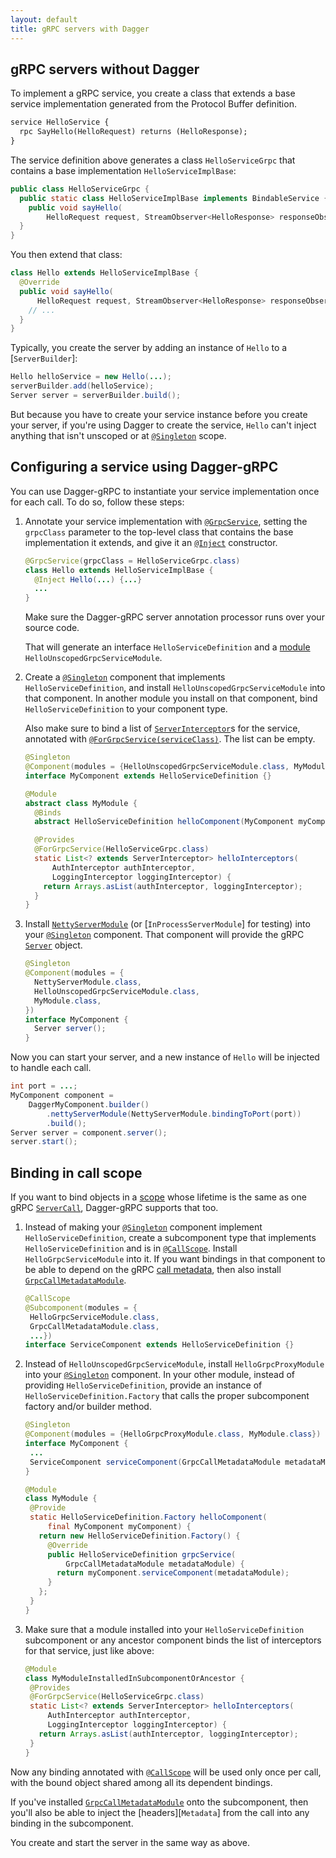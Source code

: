 ```yaml
---
layout: default
title: gRPC servers with Dagger
---
```


## gRPC servers without Dagger

To implement a gRPC service, you create a class that extends a base service
implementation generated from the Protocol Buffer definition.

```proto
service HelloService {
  rpc SayHello(HelloRequest) returns (HelloResponse);
}
```

The service definition above generates a class `HelloServiceGrpc` that contains
a base implementation `HelloServiceImplBase`:

```java
public class HelloServiceGrpc {
  public static class HelloServiceImplBase implements BindableService {
    public void sayHello(
        HelloRequest request, StreamObserver<HelloResponse> responseObserver);
  }
}
```

You then extend that class:

```java
class Hello extends HelloServiceImplBase {
  @Override
  public void sayHello(
      HelloRequest request, StreamObserver<HelloResponse> responseObserver) {
    // ...
  }
}
```

Typically, you create the server by adding an instance of `Hello` to a
[`ServerBuilder`]:

```java
Hello helloService = new Hello(...);
serverBuilder.add(helloService);
Server server = serverBuilder.build();
```

But because you have to create your service instance before you create your
server, if you're using Dagger to create the service, `Hello` can't inject
anything that isn't unscoped or at [`@Singleton`] scope.

## Configuring a service using Dagger-gRPC

You can use Dagger-gRPC to instantiate your service implementation once for each
call. To do so, follow these steps:

1.  Annotate your service implementation with [`@GrpcService`], setting the
    `grpcClass` parameter to the top-level class that contains the base
    implementation it extends, and give it an [`@Inject`] constructor.

    ```java
    @GrpcService(grpcClass = HelloServiceGrpc.class)
    class Hello extends HelloServiceImplBase {
      @Inject Hello(...) {...}
      ...
    }
    ```

    Make sure the Dagger-gRPC server annotation processor runs over your source
    code.

    That will generate an interface `HelloServiceDefinition` and a [module]
    `HelloUnscopedGrpcServiceModule`.

2.  Create a [`@Singleton`] component that implements `HelloServiceDefinition`,
    and install `HelloUnscopedGrpcServiceModule` into that component. In another
    module you install on that component, bind `HelloServiceDefinition` to your
    component type.

    Also make sure to bind a list of [`ServerInterceptor`]s for the service,
    annotated with [`@ForGrpcService(serviceClass)`][`@ForGrpcService`]. The
    list can be empty.

    ```java
    @Singleton
    @Component(modules = {HelloUnscopedGrpcServiceModule.class, MyModule.class})
    interface MyComponent extends HelloServiceDefinition {}

    @Module
    abstract class MyModule {
      @Binds
      abstract HelloServiceDefinition helloComponent(MyComponent myComponent);

      @Provides
      @ForGrpcService(HelloServiceGrpc.class)
      static List<? extends ServerInterceptor> helloInterceptors(
          AuthInterceptor authInterceptor,
          LoggingInterceptor loggingInterceptor) {
        return Arrays.asList(authInterceptor, loggingInterceptor);
      }
    }
    ```

3.  Install [`NettyServerModule`][] (or [`InProcessServerModule`] for testing)
    into your [`@Singleton`] component. That component will provide the gRPC
    [`Server`] object.

    ```java
    @Singleton
    @Component(modules = {
      NettyServerModule.class,
      HelloUnscopedGrpcServiceModule.class,
      MyModule.class,
    })
    interface MyComponent {
      Server server();
    }
    ```

Now you can start your server, and a new instance of `Hello` will be injected to
handle each call.

```java
int port = ...;
MyComponent component =
    DaggerMyComponent.builder()
        .nettyServerModule(NettyServerModule.bindingToPort(port))
        .build();
Server server = component.server();
server.start();
```

## Binding in call scope <a name=call-scope></a>

If you want to bind objects in a [scope] whose lifetime is the same as one gRPC
[`ServerCall`], Dagger-gRPC supports that too.

1.  Instead of making your [`@Singleton`] component implement
    `HelloServiceDefinition`, create a subcomponent type that implements
    `HelloServiceDefinition` and is in [`@CallScope`]. Install
    `HelloGrpcServiceModule` into it. If you want bindings in that component to
    be able to depend on the gRPC [call metadata], then also install
    [`GrpcCallMetadataModule`].

    ```java
    @CallScope
    @Subcomponent(modules = {
     HelloGrpcServiceModule.class,
     GrpcCallMetadataModule.class,
     ...})
    interface ServiceComponent extends HelloServiceDefinition {}
    ```

2.  Instead of `HelloUnscopedGrpcServiceModule`, install `HelloGrpcProxyModule`
    into your [`@Singleton`] component. In your other module, instead of
    providing `HelloServiceDefinition`, provide an instance of
    `HelloServiceDefinition.Factory` that calls the proper subcomponent factory
    and/or builder method.

    ```java
    @Singleton
    @Component(modules = {HelloGrpcProxyModule.class, MyModule.class})
    interface MyComponent {
     ...
     ServiceComponent serviceComponent(GrpcCallMetadataModule metadataModule);
    }

    @Module
    class MyModule {
     @Provide
     static HelloServiceDefinition.Factory helloComponent(
         final MyComponent myComponent) {
       return new HelloServiceDefinition.Factory() {
         @Override
         public HelloServiceDefinition grpcService(
             GrpcCallMetadataModule metadataModule) {
           return myComponent.serviceComponent(metadataModule);
         }
       };
     }
    }
    ```

3.  Make sure that a module installed into your `HelloServiceDefinition`
    subcomponent or any ancestor component binds the list of interceptors for
    that service, just like above:

    ```java
    @Module
    class MyModuleInstalledInSubcomponentOrAncestor {
     @Provides
     @ForGrpcService(HelloServiceGrpc.class)
     static List<? extends ServerInterceptor> helloInterceptors(
         AuthInterceptor authInterceptor,
         LoggingInterceptor loggingInterceptor) {
       return Arrays.asList(authInterceptor, loggingInterceptor);
     }
    }
    ```

Now any binding annotated with [`@CallScope`] will be used only once per call,
with the bound object shared among all its dependent bindings.

If you've installed [`GrpcCallMetadataModule`] onto the subcomponent, then
you'll also be able to inject the [headers][`Metadata`] from the call into any
binding in the subcomponent.

You create and start the server in the same way as above.

<!-- References -->

[`AbstractServerBuilder`]: https://github.com/grpc/grpc-java/blob/master/core/src/main/java/io/grpc/AbstractServerBuilder.java
[call metadata]: https://github.com/grpc/grpc-java/blob/master/core/src/main/java/io/grpc/Metadata.java
[`@CallScope`]: https://dagger.dev/api/latest/dagger/grpc/server/CallScope.html
[`@ForGrpcService`]: https://dagger.dev/api/latest/dagger/grpc/server/ForGrpcService.html
[`GrpcCallMetadataModule`]: https://dagger.dev/api/latest/dagger/grpc/server/GrpcCallMetadataModule.html
[`@GrpcService`]: https://dagger.dev/api/latest/dagger/grpc/server/GrpcService.html
[`@Inject`]: https://docs.oracle.com/javaee/7/api/javax/inject/Inject.html
[`Metadata.Headers`]: https://github.com/grpc/grpc-java/blob/master/core/src/main/java/io/grpc/Metadata.java
[module]: https://dagger.dev/api/latest/dagger/Module.html
[`NettyServerModule`]: https://dagger.dev/api/latest/dagger/grpc/server/NettyServerModule.html
[scope]: https://docs.oracle.com/javaee/7/api/javax/inject/Scope.html
[`Server`]: https://github.com/grpc/grpc-java/blob/master/core/src/main/java/io/grpc/Server.java
[`ServerCall`]: https://github.com/grpc/grpc-java/blob/master/core/src/main/java/io/grpc/ServerCall.java
[`ServerInterceptor`]: https://github.com/grpc/grpc-java/blob/master/core/src/main/java/io/grpc/ServerInterceptor.java
[`ServerServiceDefinition`]: https://github.com/grpc/grpc-java/blob/master/core/src/main/java/io/grpc/ServerServiceDefinition.java
[`@Singleton`]: https://docs.oracle.com/javaee/7/api/javax/inject/Singleton.html
